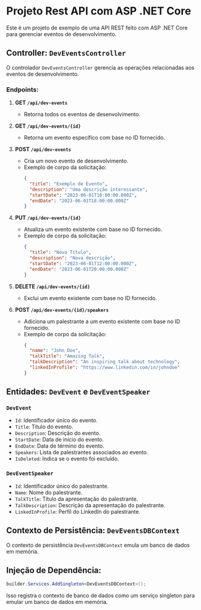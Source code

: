 # Projeto Rest API com ASP .NET Core

Este é um projeto de exemplo de uma API REST feito com ASP .NET Core para gerenciar eventos de desenvolvimento.

## Controller: `DevEventsController`

O controlador `DevEventsController` gerencia as operações relacionadas aos eventos de desenvolvimento.

### Endpoints:

1. **GET `/api/dev-events`**
   - Retorna todos os eventos de desenvolvimento.
  
2. **GET `/api/dev-events/{id}`**
   - Retorna um evento específico com base no ID fornecido.

3. **POST `/api/dev-events`**
   - Cria um novo evento de desenvolvimento.
   - Exemplo de corpo da solicitação:
     ```json
     {
       "title": "Exemplo de Evento",
       "description": "Uma descrição interessante",
       "startDate": "2023-06-01T10:00:00.000Z",
       "endDate": "2023-06-01T18:00:00.000Z"
     }
     ```

4. **PUT `/api/dev-events/{id}`**
   - Atualiza um evento existente com base no ID fornecido.
   - Exemplo de corpo da solicitação:
     ```json
     {
       "title": "Novo Título",
       "description": "Nova descrição",
       "startDate": "2023-06-01T12:00:00.000Z",
       "endDate": "2023-06-01T20:00:00.000Z"
     }
     ```

5. **DELETE `/api/dev-events/{id}`**
   - Exclui um evento existente com base no ID fornecido.

6. **POST `/api/dev-events/{id}/speakers`**
   - Adiciona um palestrante a um evento existente com base no ID fornecido.
   - Exemplo de corpo da solicitação:
     ```json
     {
       "name": "John Doe",
       "talkTitle": "Amazing Talk",
       "talkDescription": "An inspiring talk about technology",
       "linkedInProfile": "https://www.linkedin.com/in/johndoe"
     }
     ```

## Entidades: `DevEvent` e `DevEventSpeaker`

### `DevEvent`

- `Id`: Identificador único do evento.
- `Title`: Título do evento.
- `Description`: Descrição do evento.
- `StartDate`: Data de início do evento.
- `EndDate`: Data de término do evento.
- `Speakers`: Lista de palestrantes associados ao evento.
- `IsDeleted`: Indica se o evento foi excluído.

### `DevEventSpeaker`

- `Id`: Identificador único do palestrante.
- `Name`: Nome do palestrante.
- `TalkTitle`: Título da apresentação do palestrante.
- `TalkDescription`: Descrição da apresentação do palestrante.
- `LinkedInProfile`: Perfil do LinkedIn do palestrante.

## Contexto de Persistência: `DevEventsDBContext`

O contexto de persistência `DevEventsDBContext` emula um banco de dados em memória.

## Injeção de Dependência:

```csharp
builder.Services.AddSingleton<DevEventsDBContext>();
```

Isso registra o contexto de banco de dados como um serviço singleton para emular um banco de dados em memória.

